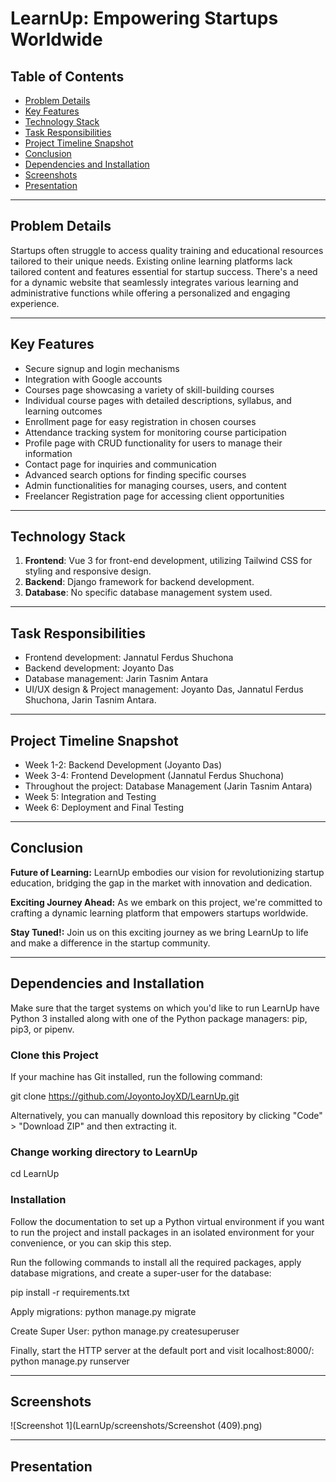 
# LearnUp: Empowering Startups Worldwide

## Table of Contents

- [Problem Details](#problem-details)
- [Key Features](#key-features)
- [Technology Stack](#technology-stack)
- [Task Responsibilities](#task-responsibilities)
- [Project Timeline Snapshot](#project-timeline-snapshot)
- [Conclusion](#conclusion)
- [Dependencies and Installation](#dependencies-and-installation)
- [Screenshots](#screenshots)
- [Presentation](#presentation)

---

## Problem Details

Startups often struggle to access quality training and educational resources tailored to their unique needs. Existing online learning platforms lack tailored content and features essential for startup success. There's a need for a dynamic website that seamlessly integrates various learning and administrative functions while offering a personalized and engaging experience.

---

## Key Features

- Secure signup and login mechanisms
- Integration with Google accounts
- Courses page showcasing a variety of skill-building courses
- Individual course pages with detailed descriptions, syllabus, and learning outcomes
- Enrollment page for easy registration in chosen courses
- Attendance tracking system for monitoring course participation
- Profile page with CRUD functionality for users to manage their information
- Contact page for inquiries and communication
- Advanced search options for finding specific courses
- Admin functionalities for managing courses, users, and content
- Freelancer Registration page for accessing client opportunities

---

## Technology Stack

1. **Frontend**: Vue 3 for front-end development, utilizing Tailwind CSS for styling and responsive design.
2. **Backend**: Django framework for backend development.
3. **Database**: No specific database management system used.

---

## Task Responsibilities

- Frontend development: Jannatul Ferdus Shuchona
- Backend development: Joyanto Das
- Database management: Jarin Tasnim Antara
- UI/UX design & Project management: Joyanto Das, Jannatul Ferdus Shuchona, Jarin Tasnim Antara.

---

## Project Timeline Snapshot

- Week 1-2: Backend Development (Joyanto Das)
- Week 3-4: Frontend Development (Jannatul Ferdus Shuchona)
- Throughout the project: Database Management (Jarin Tasnim Antara)
- Week 5: Integration and Testing
- Week 6: Deployment and Final Testing

---

## Conclusion

**Future of Learning:** LearnUp embodies our vision for revolutionizing startup education, bridging the gap in the market with innovation and dedication.

**Exciting Journey Ahead:** As we embark on this project, we're committed to crafting a dynamic learning platform that empowers startups worldwide.

**Stay Tuned!:** Join us on this exciting journey as we bring LearnUp to life and make a difference in the startup community.

---

## Dependencies and Installation

Make sure that the target systems on which you'd like to run LearnUp have Python 3 installed along with one of the Python package managers: pip, pip3, or pipenv.

### Clone this Project

If your machine has Git installed, run the following command:

git clone https://github.com/JoyontoJoyXD/LearnUp.git

Alternatively, you can manually download this repository by clicking "Code" > "Download ZIP" and then extracting it.

### Change working directory to LearnUp

cd LearnUp

### Installation

Follow the documentation to set up a Python virtual environment if you want to run the project and install packages in an isolated environment for your convenience, or you can skip this step.

Run the following commands to install all the required packages, apply database migrations, and create a super-user for the database:

pip install -r requirements.txt

Apply migrations:
python manage.py migrate

Create Super User:
python manage.py createsuperuser

Finally, start the HTTP server at the default port and visit localhost:8000/:
python manage.py runserver


---

## Screenshots

![Screenshot 1](LearnUp/screenshots/Screenshot (409).png)


---

## Presentation






